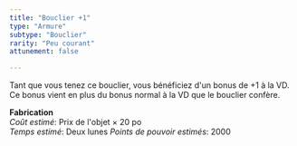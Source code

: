 ```yaml
---
title: "Bouclier +1"
type: "Armure"
subtype: "Bouclier"
rarity: "Peu courant"
attunement: false

---
```

Tant que vous tenez ce bouclier, vous bénéficiez d'un bonus de +1 à la VD. Ce bonus vient en plus du bonus normal à la VD que le bouclier confère.  

**Fabrication**  
*Coût estimé*: Prix de l'objet × 20 po  
*Temps estimé*: Deux lunes
*Points de pouvoir estimés*: 2000  
